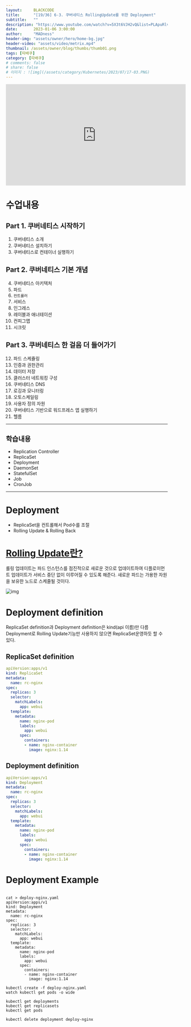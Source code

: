 ```yaml
---
layout:     BLACKCODE
title:      "[19/36] 6-3. 쿠버네티스 RollingUpdate를 위한 Deployment"
subtitle:   ""
description: "https://www.youtube.com/watch?v=5X3t6VJH2vQ&list=PLApuRlvrZKohaBHvXAOhUD-RxD0uQ3z0c&index=17"
date:       2023-01-06 3:00:00
author:     "MADness"
header-img: "assets/owner/hero/home-bg.jpg"
header-video: "assets/video/metrix.mp4"
thumbnail: /assets/owner/blog/thumbs/thumb01.png
tags: [따배쿠]
category: [따배쿠]
# comments: false
# share: false
# 이미지 : ![img](/assets/category/Kubernetes/2023/07/17-03.PNG)
---
```


<iframe width="560" height="315" 
src="https://www.youtube.com/embed/L5LDBWrP6QU?list=PLApuRlvrZKohaBHvXAOhUD-RxD0uQ3z0c" 
title="[따배쿠] 6-3. 쿠버네티스 RollingUpdate를 위한 Deployment"
frameborder="0" allow="accelerometer; autoplay; clipboard-write; encrypted-media; gyroscope; picture-in-picture; web-share" allowfullscreen></iframe>

# 수업내용
## Part 1. 쿠버네티스 시작하기
1. 쿠버네티스 소개
2. 쿠버네티스 설치하기
3. 쿠버네티스로 컨테이너 실행하기

## Part 2. 쿠버네티스 기본 개념
4. 쿠버네티스 아키텍처
5. 파드
6. `컨트롤러`
7. 서비스
8. 인그레스
9. 레이블과 애너테이션
10. 컨피그맵
11. 시크릿 

## Part 3. 쿠버네티스 한 걸음 더 들어가기
12. 파드 스케쥴링
13. 인증과 권한관리
14. 데이터 저장
15. 클러스터 네트워킹 구성
16. 쿠버네티스 DNS
17. 로깅과 모니터링
18. 오토스케일링
19. 사용자 정의 자원
20. 쿠버네티스 기반으로 워드프레스 앱 실행하기
21. 헬름 

---

학습내용
----
- Replication Controller
- ReplicaSet
- Deployment
- DaemonSet
- StatefulSet
- Job
- CronJob

---

# Deployment
- ReplicaSet을 컨트롤해서 Pod수를 조절
- Rolling Update & Rolling Back

# [Rolling Update란?](https://kubernetes.io/ko/docs/tutorials/kubernetes-basics/update/update-intro/)

롤링 업데이트는 파드 인스턴스를 점진적으로 새로운 것으로 업데이트하여 디플로이먼트 업데이트가 서비스 중단 없이 이루어질 수 있도록 해준다. 새로운 파드는 가용한 자원을 보유한 노드로 스케줄될 것이다.

![img](/assets/category/Kubernetes/TTABAE-LEARN/6-3/0module_06_rollingupdates4.svg)

# Deployment definition

ReplicaSet definition과 Deployment definition은 kind(api 이름)만 다름
Deployment로 Rolling Update기능만 사용하지 않으면 ReplicaSet운영하듯 할 수 있다.

## ReplicaSet definition
```yaml
apiVersion:apps/v1
kind: ReplicaSet
metadata:
  name: rc-nginx
spec:
  replicas: 3
  selector:
    matchLabels:
      app: webui
  template:
    metadata:
      name: nginx-pod
      labels:
        app: webui
      spec:
        containers:
        - name: nginx-container
          image: nginx:1.14
```
## Deployment definition
```yaml
apiVersion:apps/v1
kind: Deployment
metadata:
  name: rc-nginx
spec:
  replicas: 3
  selector:
    matchLabels:
      app: webui
  template:
    metadata:
      name: nginx-pod
      labels:
        app: webui
      spec:
        containers:
        - name: nginx-container
          image: nginx:1.14
```

# Deployment Example
```shell

cat > deploy-nginx.yaml
apiVersion:apps/v1
kind: Deployment
metadata:
  name: rc-nginx
spec:
  replicas: 3
  selector:
    matchLabels:
      app: webui
  template:
    metadata:
      name: nginx-pod
      labels:
        app: webui
      spec:
        containers:
        - name: nginx-container
          image: nginx:1.14

kubectl create -f deploy-nginx.yaml
watch kubectl get pods -o wide

kubectl get deployments
kubectl get replicasets
kubectl get pods

kubectl delete deployment deploy-nginx
```